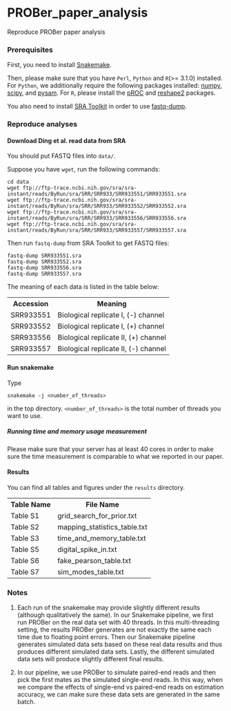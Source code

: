 # PROBer_paper_analysis

Reproduce PROBer paper analysis

### Prerequisites

First, you need to install [Snakemake](https://bitbucket.org/johanneskoester/snakemake/wiki/Home). 

Then, please make sure that you have `Perl`, `Python` and `R`(>= 3.1.0) installed. For `Python`, we additionally require the following packages installed: [numpy](http://www.numpy.org), [scipy](http://www.scipy.org/), and [pysam](https://github.com/pysam-developers/pysam). For `R`, please install the [pROC](http://cran.r-project.org/web/packages/pROC) and [reshape2](http://cran.r-project.org/web/packages/reshape2) packages.

You also need to install [SRA Toolkit](http://www.ncbi.nlm.nih.gov/Traces/sra/sra.cgi?view=software) in order to use [fastq-dump](http://www.ncbi.nlm.nih.gov/Traces/sra/sra.cgi?view=toolkit_doc&f=fastq-dump).

### Reproduce analyses

#### Download Ding et al. read data from SRA 

You should put FASTQ files into `data/`.

Suppose you have `wget`, run the following commands:

```
cd data
wget ftp://ftp-trace.ncbi.nih.gov/sra/sra-instant/reads/ByRun/sra/SRR/SRR933/SRR933551/SRR933551.sra
wget ftp://ftp-trace.ncbi.nih.gov/sra/sra-instant/reads/ByRun/sra/SRR/SRR933/SRR933552/SRR933552.sra
wget ftp://ftp-trace.ncbi.nih.gov/sra/sra-instant/reads/ByRun/sra/SRR/SRR933/SRR933556/SRR933556.sra
wget ftp://ftp-trace.ncbi.nih.gov/sra/sra-instant/reads/ByRun/sra/SRR/SRR933/SRR933557/SRR933557.sra
```

Then run `fastq-dump` from SRA Toolkit to get FASTQ files:

```
fastq-dump SRR933551.sra 
fastq-dump SRR933552.sra 
fastq-dump SRR933556.sra 
fastq-dump SRR933557.sra 
```

The meaning of each data is listed in the table below:

<table>
        <tr>
                <th>Accession</th>
                <th>Meaning</th>
        </tr>
        <tr>
                <td>SRR933551</td>
                <td>Biological replicate I, (-) channel</td>
        </tr>
        <tr>
                <td>SRR933552</td>
                <td>Biological replicate I, (+) channel</td>
        </tr>
        <tr>
                <td>SRR933556</td>
                <td>Biological replicate II, (+) channel</td>
        </tr>
        <tr>
                <td>SRR933557</td>
                <td>Biological replicate II, (-) channel</td>
        </tr>
</table>

#### Run snakemake

Type

```
snakemake -j <number_of_threads>
```

in the top directory. `<number_of_threads>` is the total number of threads you want to use. 

##### Running time and memory usage measurement

Please make sure that your server has at least 40 cores in order to make sure the time measurement is comparable to what we reported in our paper.

#### Results

You can find all tables and figures under the `results` directory.

<table>
        <tr>
                <th>Table Name</th>
                <th>File Name</th>
        </tr>
        <tr>
                <td>Table S1</td>
                <td>grid_search_for_prior.txt</td>
        </tr>
        <tr>
                <td>Table S2</td>
                <td>mapping_statistics_table.txt</td>
        </tr>
        <tr>
                <td>Table S3</td>
                <td>time_and_memory_table.txt</td>
        </tr>
        <tr>
                <td>Table S5</td>
                <td>digital_spike_in.txt</td>
        </tr>
        <tr>
                <td>Table S6</td>
                <td>fake_pearson_table.txt</td>
        </tr>
        <tr>
                <td>Table S7</td>
                <td>sim_modes_table.txt</td>
        </tr>
</table>

 
### Notes

1. Each run of the snakemake may provide slightly different results (although qualitatively the same). In our Snakemake pipeline, we first run PROBer on the real data set with 40 threads. In this multi-threading setting, the results PROBer generates are not exactly the same each time due to floating point errors. Then our Snakemake pipeline generates simulated data sets based on these real data results and thus produces different simulated data sets. Lastly, the different simulated data sets will produce slightly different final results.

2. In our pipeline, we use PROBer to simulate paired-end reads and then pick the first mates as the simulated single-end reads. In this way, when we compare the effects of single-end vs paired-end reads on estimation accuracy, we can make sure these data sets are generated in the same batch.
